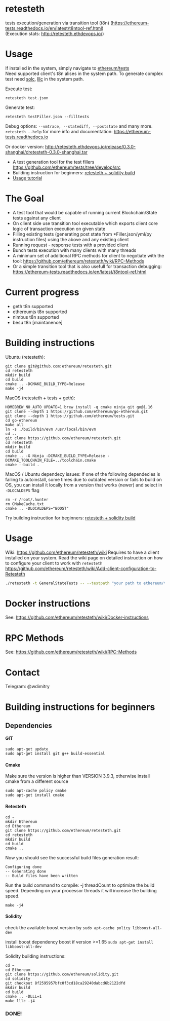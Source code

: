 # retesteth
tests execution/generation via transition tool (t8n) (https://ethereum-tests.readthedocs.io/en/latest/t8ntool-ref.html)  
(Execution stats: http://retesteth.ethdevops.io/)

# Usage
If installed in the system, simply navigate to [ethereum/tests](https://github.com/ethereum/tests)  
Need supported client's t8n alises in the system path.
To generate complex test need [solc](https://github.com/ethereum/solidity/releases/tag/v0.8.17), [lllc](https://github.com/winsvega/solidity) in the system path.

Execute test:
```
retesteth test.json     
```

Generate test:
```
retesteth testFiller.json --filltests
```

Debug options: `--vmtrace, --statediff, --poststate` and many more.  
`retesteth --help` for more info and documentation: https://ethereum-tests.readthedocs.io  

Or docker version:
http://retesteth.ethdevops.io/release/0.3.0-shanghai/dretesteth-0.3.0-shanghai.tar

* A test generation tool for the test fillers https://github.com/ethereum/tests/tree/develop/src
* Building instruction for beginners: [retesteth + solidity build](https://github.com/ethereum/retesteth#building-instructions-for-beginners)
* [Usage tutorial](https://ethereum-tests.readthedocs.io/en/latest/retesteth-tutorial.html)

# The Goal

* A test tool that would be capable of running current Blockchain/State tests against any client
* On client side use transition tool executable which exports client core logic of transaction execution on given state
* Filling existing tests (generating post state from *Filler.json/yml/py instruction files) using the above and any existing client
* Running request - response tests with a provided client
* Bunch tests execution with many clients with many threads
* A minimum set of additional RPC methods for client to negotiate with the tool: https://github.com/ethereum/retesteth/wiki/RPC-Methods
* Or a simple transition tool that is also usefull for transaction debugging: https://ethereum-tests.readthedocs.io/en/latest/t8ntool-ref.html

# Current progress

* geth t8n supported
* ethereumjs t8n supported
* nimbus t8n supported
* besu t8n [maintanence]

# Building instructions
Ubuntu (retesteth):
```
git clone git@github.com:ethereum/retesteth.git
cd retesteth
mkdir build
cd build
cmake .. -DCMAKE_BUILD_TYPE=Release
make -j4
```

MacOS (retesteth + tests + geth):
```
HOMEBREW_NO_AUTO_UPDATE=1 brew install -q cmake ninja git go@1.16
git clone --depth 1 https://github.com/ethereum/go-ethereum.git
git clone --depth 1 https://github.com/ethereum/tests.git
cd go-ethereum
make all
ln -s ./build/bin/evm /usr/local/bin/evm
cd ..
git clone https://github.com/ethereum/retesteth.git
cd retesteth
mkdir build
cd build
cmake .. -G Ninja -DCMAKE_BUILD_TYPE=Release -DCMAKE_TOOLCHAIN_FILE=../toolchain.cmake
cmake --build .

```

MacOS / Ubuntu dependecy issues:
If one of the following dependecies is failing to autoinstall, some times due to outdated version or fails to build on OS, you can install it locally from a version that works (newer) and select in `-DLOCALDEPS` flag
```
rm -r /root/.hunter
rm CMakeCache.txt
cmake .. -DLOCALDEPS="BOOST"
```

Try building instruction for beginners: [retesteth + solidity build](https://github.com/ethereum/retesteth#building-instructions-for-beginners)


# Usage
Wiki: https://github.com/ethereum/retesteth/wiki
Requires to have a client installed on your system. Read the wiki page on detailed instruction on how to configure your client to work with `retesteth`
https://github.com/ethereum/retesteth/wiki/Add-client-configuration-to-Retesteth
```bash
./retesteth -t GeneralStateTests -- --testpath "your path to ethereum/tests repo"
```

# Docker instructions
See: https://github.com/ethereum/retesteth/wiki/Docker-instructions

# RPC Methods
See: https://github.com/ethereum/retesteth/wiki/RPC-Methods

# Contact
Telegram: @wdimitry

# Building instructions for beginners
## Dependencies

#### GIT
```
sudo apt-get update
sudo apt-get install git g++ build-essential
```
#### Cmake
Make sure the version is higher than VERSION 3.9.3, otherwise install cmake from a different source
```
sudo apt-cache policy cmake
sudo apt-get install cmake
```

#### Retesteth
```
cd ~
mkdir Ethereum
cd Ethereum
git clone https://github.com/ethereum/retesteth.git
cd retesteth
mkdir build
cd build
cmake ..
```

Now you should see the successful build files generation result:
```
Configuring done
-- Generating done
-- Build files have been written
```

Run the build command to compile:
-j threadCount to optimize the build speed. Depending on your processor threads it will increase the building speed.
```
make -j4
```

#### Solidity

check the available boost version by
`sudo apt-cache policy libboost-all-dev`

install boost dependency boost if version >=1.65
`sudo apt-get install libboost-all-dev`

Solidity building instructions:

```
cd ~
cd Ethereum
git clone https://github.com/ethereum/solidity.git
cd solidity
git checkout 8f2595957bfc0f3cd18ca29240dabcd6b2122dfd
mkdir build
cd build
cmake .. -DLLL=1
make lllc -j4
```

### DONE!
